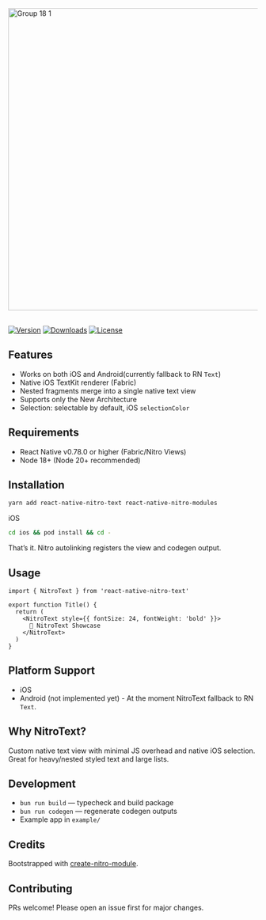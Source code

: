 <div>
  <img width="2652" height="611" alt="Group 18 1" src="https://github.com/user-attachments/assets/72c83d81-d887-4f91-9197-19007990bfa1" />
</div>

<br />

[![Version](https://img.shields.io/npm/v/react-native-nitro-text.svg)](https://www.npmjs.com/package/react-native-nitro-text)
[![Downloads](https://img.shields.io/npm/dm/react-native-nitro-text.svg)](https://www.npmjs.com/package/react-native-nitro-text)
[![License](https://img.shields.io/npm/l/react-native-nitro-text.svg)](https://github.com/patrickkabwe/react-native-nitro-text/LICENSE)

## Features

- Works on both iOS and Android(currently fallback to RN `Text`)
- Native iOS TextKit renderer (Fabric)
- Nested fragments merge into a single native text view
- Supports only the New Architecture
- Selection: selectable by default, iOS `selectionColor`

## Requirements

- React Native v0.78.0 or higher (Fabric/Nitro Views)
- Node 18+ (Node 20+ recommended)

## Installation

```bash
yarn add react-native-nitro-text react-native-nitro-modules
```

iOS

```bash
cd ios && pod install && cd -
```

That’s it. Nitro autolinking registers the view and codegen output.

## Usage

```tsx
import { NitroText } from 'react-native-nitro-text'

export function Title() {
  return (
    <NitroText style={{ fontSize: 24, fontWeight: 'bold' }}>
      🚀 NitroText Showcase
    </NitroText>
  )
}
```

## Platform Support

- iOS
- Android (not implemented yet) - At the moment NitroText fallback to RN `Text`.

## Why NitroText?

Custom native text view with minimal JS overhead and native iOS selection. Great for heavy/nested styled text and large lists.

## Development

- `bun run build` — typecheck and build package
- `bun run codegen` — regenerate codegen outputs
- Example app in `example/`

## Credits

Bootstrapped with [create-nitro-module](https://github.com/patrickkabwe/create-nitro-module).

## Contributing

PRs welcome! Please open an issue first for major changes.
